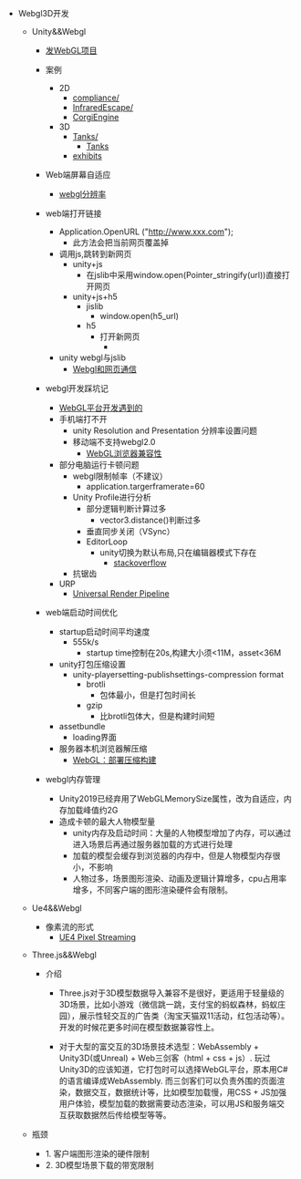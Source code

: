 *   Webgl3D开发
    
    *   Unity&&Webgl
        *   [发WebGL项目](https://baijiahao.baidu.com/s?id=1607426266434177655&wfr=spider&for=pc)
        *   案例
            *   2D
                *   [compliance/](https://segs.w3.uvm.edu/demos/compliance/)
                *   [InfraredEscape/](https://atmos.uw.edu/~dargan/EarthGamesUW/InfraredEscape/)
                *   [CorgiEngine](https://corgi-engine.moremountains.com/#demo)
            *   3D
                *   [Tanks/](https://www.wasm.com.cn/demo/Tanks/)
                    *   [Tanks](https://learn.unity.com/project/tanks-tutorial?language=en)
                *   [exhibits](https://ag.purdue.edu/exhibits/wp-content/games/Pharmaforce%20Fighters/index.html)
                    
        *   Web端屏幕自适应
            *   [webgl分辨率](https://blog.csdn.net/qq_38456478/article/details/78869971)
            
        *   web端打开链接
            *   Application.OpenURL ("http://www.xxx.com");
                *   此方法会把当前网页覆盖掉
            *   调用js,跳转到新网页
                *   unity+js
                    *   在jslib中采用window.open(Pointer\_stringify(url))直接打开网页
                *   unity+js+h5
                    *   jislib
                        *   window.open(h5\_url)
                    *   h5
                        *   打开新网页
                            *   <html> <head> <title>pageskip</title> <script language="javascript"> location.replace("[https://vehicles.ghac.cn](https://vehicles.ghac.cn/)") </script> </head> <body> </body> </html>
            *   unity webgl与jslib
                *   [Webgl和网页通信](https://blog.csdn.net/yuan9a/article/details/90640498)
                    
        *   webgl开发踩坑记
            *   [WebGL平台开发遇到的](https://www.codercto.com/a/72962.html)
            *   手机端打不开
                *   unity Resolution and Presentation 分辨率设置问题
                *   移动端不支持webgl2.0
                    *   [WebGL浏览器兼容性](https://docs.unity3d.com/cn/2019.4/Manual/webgl-browsercompatibility.html)
            *   部分电脑运行卡顿问题
                *   webgl限制帧率（不建议）
                    *   application.targerframerate=60
                *   Unity Profile进行分析
                    *   部分逻辑判断计算过多
                        *   vector3.distance()判断过多
                    *   垂直同步关闭（VSync）
                    *   EditorLoop
                        *   unity切换为默认布局,只在编辑器模式下存在
                            *   [stackoverflow](https://stackoverflow.com/questions/64494567/editor-loop-delay-is-it-a-problem-for-my-game)
                *   抗锯齿
            *   URP
                *   [Universal Render Pipeline](https://docs.unity3d.com/Packages/com.unity.render-pipelines.universal@7.1/manual/index.html)
            
        *   web端启动时间优化
            *   startup启动时间平均速度
                *   555k/s
                    *   startup time控制在20s,构建大小须<11M，asset<36M
            *   unity打包压缩设置
                *   unity-playersetting-publishsettings-compression format
                    *   brotli
                        *   包体最小，但是打包时间长
                    *   gzip
                        *   比brotli包体大，但是构建时间短
            *   assetbundle
                *   loading界面
            *   服务器本机浏览器解压缩
                *   [WebGL：部署压缩构建](https://docs.unity3d.com/cn/2019.4/Manual/webgl-deploying.html)
            
        *   webgl内存管理
            *   Unity2019已经弃用了WebGLMemorySize属性，改为自适应，内存加载峰值约2G
            *   造成卡顿的最大人物模型量
                *   unity内存及启动时间：大量的人物模型增加了内存，可以通过进入场景后再通过服务器加载的方式进行处理
                *   加载的模型会缓存到浏览器的内存中，但是人物模型内存很小，不影响
                *   人物过多，场景图形渲染、动画及逻辑计算增多，cpu占用率增多，不同客户端的图形渲染硬件会有限制。
        
    *   Ue4&&Webgl
        *   像素流的形式
            *   [UE4 Pixel Streaming](https://www.jianshu.com/p/879c69e647e2)
                
    *   Three.js&&Webgl
        *   介绍
            *   Three.js对于3D模型数据导入兼容不是很好，更适用于轻量级的3D场景，比如小游戏（微信跳一跳，支付宝的蚂蚁森林，蚂蚁庄园），展示性轻交互的广告类（淘宝天猫双11活动，红包活动等）。开发的时候花更多时间在模型数据兼容性上。
                
            *   对于大型的富交互的3D场景技术选型：WebAssembly + Unity3D(或Unreal) + Web三剑客（html + css + js）. 玩过Unity3D的应该知道，它打包时可以选择WebGL平台，原本用C#的语言编译成WebAssembly. 而三剑客们可以负责外围的页面渲染，数据交互，数据统计等，比如模型加载慢，用CSS + JS加强用户体验，模型加载的数据需要动态渲染，可以用JS和服务端交互获取数据然后传给模型等等。
        
    *   瓶颈
        *   1\. 客户端图形渲染的硬件限制
        *   2\. 3D模型场景下载的带宽限制